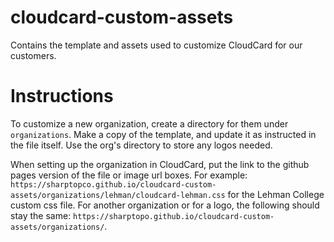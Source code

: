 # cloudcard-custom-assets
Contains the template and assets used to customize CloudCard for our customers. 

# Instructions

To customize a new organization, create a directory for them under `organizations`. Make a copy of the template, and update it as instructed in the file itself. Use the org's directory to store any logos needed.

When setting up the organization in CloudCard, put the link to the github pages version of the file or image url boxes. For example: `https://sharptopco.github.io/cloudcard-custom-assets/organizations/lehman/cloudcard-lehman.css` for the Lehman College custom css file. For another organization or for a logo, the following should stay the same: `https://sharptopo.github.io/cloudcard-custom-assets/organizations/`.
